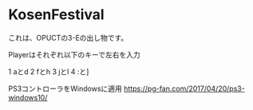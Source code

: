 # KosenFestival
これは、OPUCTの3-Eの出し物です。

Playerはそれぞれ以下のキーで左右を入力

1 aとd
2 fとh
3 jとl
4 :と]


PS3コントローラをWindowsに適用
https://pg-fan.com/2017/04/20/ps3-windows10/
